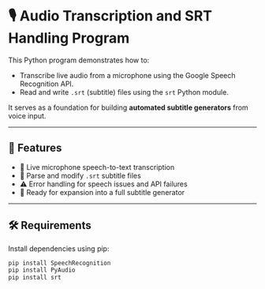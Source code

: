 # 🎙️ Audio Transcription and SRT Handling Program

This Python program demonstrates how to:
- Transcribe live audio from a microphone using the Google Speech Recognition API.
- Read and write `.srt` (subtitle) files using the `srt` Python module.

It serves as a foundation for building **automated subtitle generators** from voice input.

---

## 📌 Features

- 🎤 Live microphone speech-to-text transcription
- 📄 Parse and modify `.srt` subtitle files
- ⚠️ Error handling for speech issues and API failures
- 🧱 Ready for expansion into a full subtitle generator

---

## 🛠️ Requirements

Install dependencies using pip:

```bash
pip install SpeechRecognition
pip install PyAudio
pip install srt
